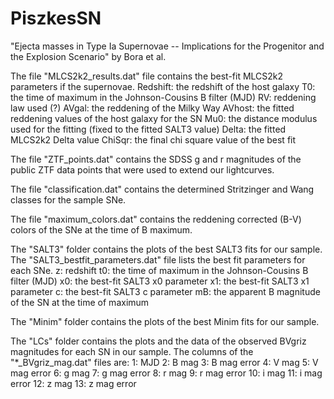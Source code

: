 # PiszkesSN

"Ejecta masses in Type Ia Supernovae -- Implications for the Progenitor and the Explosion Scenario" by Bora et al.

The file "MLCS2k2_results.dat" file contains the best-fit MLCS2k2 parameters if the supernovae.
  Redshift: the redshift of the host galaxy
  T0: the time of maximum in the Johnson-Cousins B filter (MJD)
  RV: reddening law used (?)
  AVgal: the reddening of the Milky Way
  AVhost: the fitted reddening values of the host galaxy for the SN
  Mu0: the distance modulus used for the fitting (fixed to the fitted SALT3 value)
  Delta: the fitted MLCS2k2 Delta value
  ChiSqr: the final chi square value of the best fit 

The file "ZTF_points.dat" contains the SDSS g and r magnitudes of the public ZTF data points that were used to extend our lightcurves.

The file "classification.dat" contains the determined Stritzinger and Wang classes for the sample SNe.

The file "maximum_colors.dat" contains the reddening corrected (B-V) colors of the SNe at the time of B maximum.

The "SALT3" folder contains the plots of the best SALT3 fits for our sample. The "SALT3_bestfit_parameters.dat" file lists the best fit parameters for each SNe.
  z: redshift
  t0: the time of maximum in the Johnson-Cousins B filter (MJD)
  x0: the best-fit SALT3 x0 parameter
  x1: the best-fit SALT3 x1 parameter
  c: the best-fit SALT3 c parameter
  mB: the apparent B magnitude of the SN at the time of maximum

The "Minim" folder contains the plots of the best Minim fits for our sample.

The "LCs" folder contains the plots and the data of the observed BVgriz magnitudes for each SN in our sample. The columns of the "*_BVgriz_mag.dat" files are:
  1: MJD
  2: B mag
  3: B mag error
  4: V mag
  5: V mag error
  6: g mag
  7: g mag error
  8: r mag
  9: r mag error
  10: i mag
  11: i mag error
  12: z mag
  13: z mag error

